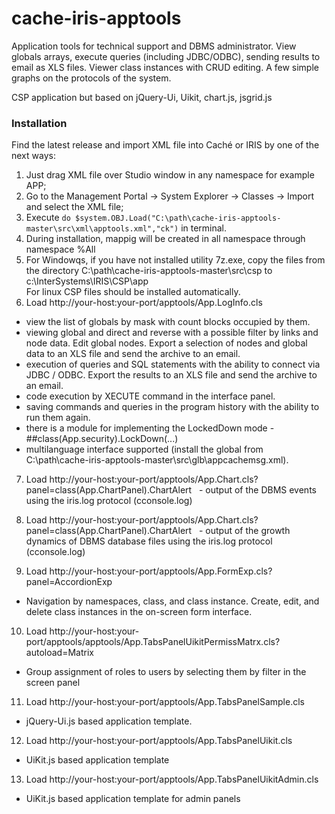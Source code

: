 # cache-iris-apptools
Application tools for technical support and DBMS administrator. View globals arrays, execute queries (including JDBC/ODBC), 
sending results to email as XLS files. Viewer class instances with СRUD editing. A few simple graphs on the protocols of the system.

CSP application but based on jQuery-Ui, Uikit, chart.js, jsgrid.js

### Installation

Find the latest release and import XML file into Caché or IRIS by one of the next ways:

1. Just drag XML file over Studio window in any namespace for example APP;
2. Go to the Management Portal -> System Explorer -> Classes -> Import and select the XML file;
3. Execute `do $system.OBJ.Load("C:\path\cache-iris-apptools-master\src\xml\apptools.xml","ck")` in terminal.
4. During installation, mappig will be created in all namespace through namespace %All
5. For Windowqs, if you have not installed utility 7z.exe, copy the files from the directory C:\path\cache-iris-apptools-master\src\csp to c:\InterSystems\IRIS\CSP\app\
   For linux CSP files should be installed automatically.
6. Load http://your-host:your-port/apptools/App.LogInfo.cls
 - view the list of globals by mask with count blocks occupied by them.
 - viewing global and direct and reverse with a possible filter by links and node data. Edit global nodes. Export a selection of nodes and global data to an XLS file and send the archive to an email.
 - execution of queries and SQL statements with the ability to connect via JDBC / ODBC. Export the results to an XLS file and send the archive to an email.
 - code execution by XECUTE command in the interface panel.
 - saving commands and queries in the program history with the ability to run them again.
 - there is a module for implementing the LockedDown mode - ##class(App.security).LockDown(...)
 - multilanguage interface supported (install the global from C:\path\cache-iris-apptools-master\src\glb\appcachemsg.xml).
 
7. Load http://your-host:your-port/apptools/App.Chart.cls?panel=class(App.ChartPanel).ChartAlert
  - output of the DBMS events using the iris.log protocol (cconsole.log)

8. Load http://your-host:your-port/apptools/App.Chart.cls?panel=class(App.ChartPanel).ChartAlert
  - output of the growth dynamics of DBMS database files using the iris.log protocol (cconsole.log)

9. Load http://your-host:your-port/apptools/App.FormExp.cls?panel=AccordionExp
  - Navigation by namespaces, class, and class instance. Create, edit, and delete class instances in the on-screen form interface.
  
10. Load http://your-host:your-port/apptools/apptools/App.TabsPanelUikitPermissMatrx.cls?autoload=Matrix
  - Group assignment of roles to users by selecting them by filter in the screen panel
  
11. Load http://your-host:your-port/apptools/App.TabsPanelSample.cls   
 - jQuery-Ui.js based application template.
  
12. Load http://your-host:your-port/apptools/App.TabsPanelUikit.cls
 - UiKit.js based application template
   
13. Load http://your-host:your-port/apptools/App.TabsPanelUikitAdmin.cls
  - UiKit.js based application template for admin panels
   
